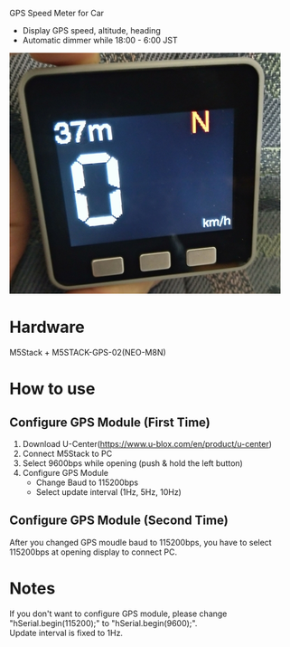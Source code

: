 GPS Speed Meter for Car

* Display GPS speed, altitude, heading  
* Automatic dimmer while 18:00 - 6:00 JST  

![](image/Sample.jpg)

# Hardware
M5Stack + M5STACK-GPS-02(NEO-M8N)  

# How to use

## Configure GPS Module (First Time)
1. Download U-Center(https://www.u-blox.com/en/product/u-center)
2. Connect M5Stack to PC
3. Select 9600bps while opening (push & hold the left button)  
4. Configure GPS Module  
    *  Change Baud to 115200bps
    *  Select update interval (1Hz, 5Hz, 10Hz)

## Configure GPS Module (Second Time)
After you changed GPS moudle baud to 115200bps, you have to select 115200bps at opening display to connect PC.

# Notes
If you don't want to configure GPS module, please change "hSerial.begin(115200);" to "hSerial.begin(9600);".  
Update interval is fixed to 1Hz.
